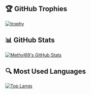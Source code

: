 ## 🏆 GitHub Trophies
[![trophy](https://github-profile-trophy.vercel.app/?username=Methyl69)](https://github.com/ryo-ma/github-profile-trophy)

## 📊 GitHub Stats
[![Methyl69's GitHub Stats](https://github-readme-stats.vercel.app/api?username=Methyl69&show_icons=true&theme=radical)](https://github.com/anuraghazra/github-readme-stats)

## 🔍 Most Used Languages
[![Top Langs](https://github-readme-stats.vercel.app/api/top-langs/?username=Methyl69&layout=compact&theme=radical)](https://github.com/anuraghazra/github-readme-stats)


